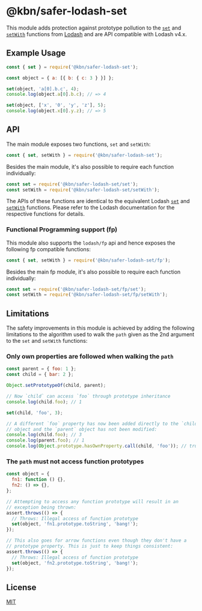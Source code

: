 # @kbn/safer-lodash-set

This module adds protection against prototype pollution to the [`set`]
and [`setWith`] functions from [Lodash] and are API compatible with
Lodash v4.x.

## Example Usage

```js
const { set } = require('@kbn/safer-lodash-set');

const object = { a: [{ b: { c: 3 } }] };

set(object, 'a[0].b.c', 4);
console.log(object.a[0].b.c); // => 4

set(object, ['x', '0', 'y', 'z'], 5);
console.log(object.x[0].y.z); // => 5
```

## API

The main module exposes two functions, `set` and `setWith`:

```js
const { set, setWith } = require('@kbn/safer-lodash-set');
```

Besides the main module, it's also possible to require each function
individually:

```js
const set = require('@kbn/safer-lodash-set/set');
const setWith = require('@kbn/safer-lodash-set/setWith');
```

The APIs of these functions are identical to the equivalent Lodash
[`set`] and [`setWith`] functions. Please refer to the Lodash
documentation for the respective functions for details.

### Functional Programming support (fp)

This module also supports the `lodash/fp` api and hence exposes the
following fp compatible functions:

```js
const { set, setWith } = require('@kbn/safer-lodash-set/fp');
```

Besides the main fp module, it's also possible to require each function
individually:

```js
const set = require('@kbn/safer-lodash-set/fp/set');
const setWith = require('@kbn/safer-lodash-set/fp/setWith');
```

## Limitations

The safety improvements in this module is achieved by adding the
following limitations to the algorithm used to walk the `path` given as
the 2nd argument to the `set` and `setWith` functions:

### Only own properties are followed when walking the `path`

```js
const parent = { foo: 1 };
const child = { bar: 2 };

Object.setPrototypeOf(child, parent);

// Now `child` can access `foo` through prototype inheritance
console.log(child.foo); // 1

set(child, 'foo', 3);

// A different `foo` property has now been added directly to the `child`
// object and the `parent` object has not been modified:
console.log(child.foo); // 3
console.log(parent.foo); // 1
console.log(Object.prototype.hasOwnProperty.call(child, 'foo')); // true
```

### The `path` must not access function prototypes

```js
const object = {
  fn1: function () {},
  fn2: () => {},
};

// Attempting to access any function prototype will result in an
// exception being thrown:
assert.throws(() => {
  // Throws: Illegal access of function prototype
  set(object, 'fn1.prototype.toString', 'bang!');
});

// This also goes for arrow functions even though they don't have a
// prototype property. This is just to keep things consistent:
assert.throws(() => {
  // Throws: Illegal access of function prototype
  set(object, 'fn2.prototype.toString', 'bang!');
});
```

## License

[MIT](LICENSE)

[`set`]: https://lodash.com/docs/4.17.15#set
[`setwith`]: https://lodash.com/docs/4.17.15#setWith
[lodash]: https://lodash.com/
